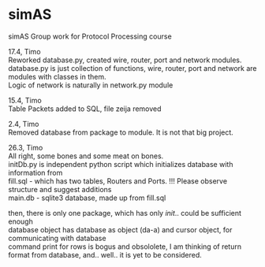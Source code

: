 # simAS
simAS Group work for Protocol Processing course

17.4, Timo  
Reworked database.py, created wire, router, port and network modules. database.py is just collection of functions, wire, router, port and network are modules with classes in them.  
Logic of network is naturally in network.py module

15.4, Timo  
Table Packets added to SQL, file zeija removed

2.4, Timo  
Removed database from package to module. It is not that big project.  

26.3, Timo  
All right, some bones and some meat on bones.  
initDb.py is independent python script which initializes database with information from  
fill.sql - which has two tables, Routers and Ports. !!! Please observe structure and suggest additions  
main.db - sqlite3 database, made up from fill.sql  

then, there is only one package, which has only _init_.. could be sufficient enough  
database object has database as object (da-a) and cursor object, for communicating with database  
command print for rows is bogus and obsololete, I am thinking of return format from database, and.. well.. it is yet to be considered.
